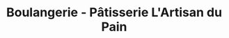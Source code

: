 ---
title: "Boulangerie - Pâtisserie L'Artisan du Pain"
url: /drulingen/boulangerie-patisserie-lartisan-du-pain/
shop: boulangerie
---